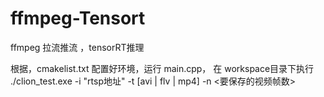 # ffmpeg-Tensort
ffmpeg 拉流推流 ，tensorRT推理


根据，cmakelist.txt 配置好环境，运行 main.cpp，
在 workspace目录下执行 ./clion_test.exe -i "rtsp地址" -t [avi | flv | mp4] -n <要保存的视频帧数>
  
  
  
  

